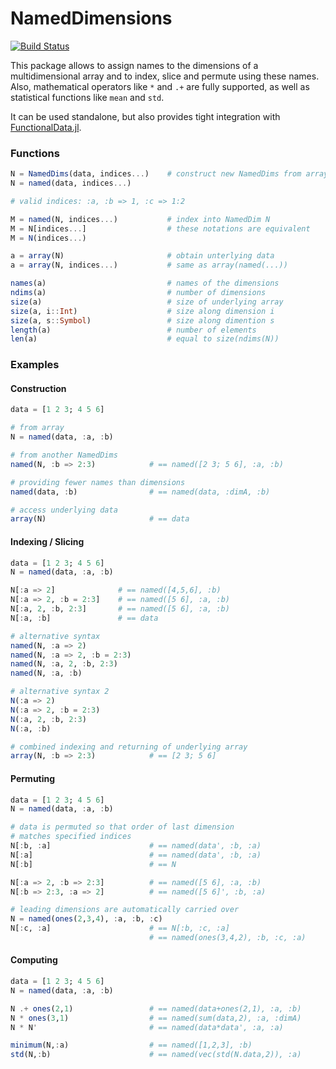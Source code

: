 # NamedDimensions

[![Build Status](https://travis-ci.org/rened/NamedDimensions.jl.svg?branch=master)](https://travis-ci.org/rened/NamedDimensions.jl)

This package allows to assign names to the dimensions of a multidimensional array and to index, slice and permute using these names. Also, mathematical operators like `*` and `.+` are fully supported, as well as statistical functions like `mean` and `std`.

It can be used standalone, but also provides tight integration with [FunctionalData.jl](https://github.com/rened/FunctionalData.jl).

### Functions

```jl
N = NamedDims(data, indices...)    # construct new NamedDims from array or NamedDims
N = named(data, indices...)

# valid indices: :a, :b => 1, :c => 1:2

M = named(N, indices...)           # index into NamedDim N
M = N[indices...]                  # these notations are equivalent
M = N(indices...)

a = array(N)                       # obtain unterlying data
a = array(N, indices...)           # same as array(named(...))

names(a)                           # names of the dimensions
ndims(a)                           # number of dimensions
size(a)                            # size of underlying array
size(a, i::Int)                    # size along dimension i
size(a, s::Symbol)                 # size along dimention s
length(a)                          # number of elements
len(a)                             # equal to size(ndims(N))
```


### Examples

#### Construction

```jl
data = [1 2 3; 4 5 6]

# from array
N = named(data, :a, :b)

# from another NamedDims
named(N, :b => 2:3)            # == named([2 3; 5 6], :a, :b)

# providing fewer names than dimensions
named(data, :b)                # == named(data, :dimA, :b)

# access underlying data
array(N)                       # == data

```

#### Indexing / Slicing
```jl
data = [1 2 3; 4 5 6]
N = named(data, :a, :b)

N[:a => 2]              # == named([4,5,6], :b)
N[:a => 2, :b = 2:3]    # == named([5 6], :a, :b)
N[:a, 2, :b, 2:3]       # == named([5 6], :a, :b)
N[:a, :b]               # == data

# alternative syntax
named(N, :a => 2)            
named(N, :a => 2, :b = 2:3)  
named(N, :a, 2, :b, 2:3)     
named(N, :a, :b)             

# alternative syntax 2
N(:a => 2)            
N(:a => 2, :b = 2:3)  
N(:a, 2, :b, 2:3)     
N(:a, :b)             

# combined indexing and returning of underlying array
array(N, :b => 2:3)            # == [2 3; 5 6]
```

#### Permuting

```jl
data = [1 2 3; 4 5 6]
N = named(data, :a, :b)

# data is permuted so that order of last dimension 
# matches specified indices
N[:b, :a]                      # == named(data', :b, :a)
N[:a]                          # == named(data', :b, :a)
N[:b]                          # == N

N[:a => 2, :b => 2:3]          # == named([5 6], :a, :b)
N[:b => 2:3, :a => 2]          # == named([5 6]', :b, :a)

# leading dimensions are automatically carried over
N = named(ones(2,3,4), :a, :b, :c)
N[:c, :a]                      # == N[:b, :c, :a]
                               # == named(ones(3,4,2), :b, :c, :a)
```

#### Computing

```jl
data = [1 2 3; 4 5 6]
N = named(data, :a, :b)

N .+ ones(2,1)                 # == named(data+ones(2,1), :a, :b)
N * ones(3,1)                  # == named(sum(data,2), :a, :dimA)
N * N'                         # == named(data*data', :a, :a)

minimum(N,:a)                  # == named([1,2,3], :b)
std(N,:b)                      # == named(vec(std(N.data,2)), :a)

```
